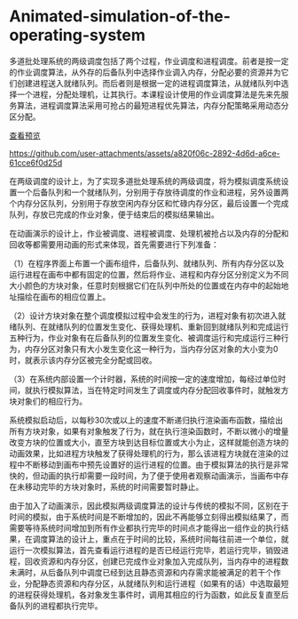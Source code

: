 # Animated-simulation-of-the-operating-system

多道批处理系统的两级调度包括了两个过程，作业调度和进程调度。前者是按一定的作业调度算法，从外存的后备队列中选择作业调入内存，分配必要的资源并为它们创建进程送入就绪队列。而后者则是根据一定的进程调度算法，从就绪队列中选择一个进程，分配处理机，让其执行。本课程设计使用的作业调度算法是先来先服务算法，进程调度算法采用可抢占的最短进程优先算法，内存分配策略采用动态分区分配。

 [查看预览](https://laitaogdut.github.io/Animated-simulation-of-the-operating-system/index.html)



https://github.com/user-attachments/assets/a820f06c-2892-4d6d-a6ce-61cce6f0d25d



在两级调度的设计上，为了实现多道批处理系统的两级调度，将为模拟调度系统设置一个后备队列和一个就绪队列，分别用于存放待调度的作业和进程，另外设置两个内存分区队列，分别用于存放空闲内存分区和忙碌内存分区，最后设置一个完成队列，存放已完成的作业对象，便于结束后的模拟结果输出。

在动画演示的设计上，作业被调度、进程被调度、处理机被抢占以及内存的分配和回收等都需要用动画的形式来体现，首先需要进行下列准备：

（1）在程序界面上布置一个画布组件，后备队列、就绪队列、所有内存分区以及运行进程在画布中都有固定的位置，然后将作业、进程和内存分区分别定义为不同大小颜色的方块对象，任意时刻根据它们在队列中所处的位置或在内存中的起始地址描绘在画布的相应位置上。

（2）设计方块对象在整个调度模拟过程中会发生的行为，进程对象有初次进入就绪队列、在就绪队列的位置发生变化、获得处理机、重新回到就绪队列和完成运行五种行为，作业对象有在后备队列的位置发生变化、被调度运行和完成运行三种行为，内存分区对象只有大小发生变化这一种行为，当内存分区对象的大小变为0时，就表示该内存分区被完全分配或回收。

（3）在系统内部设置一个计时器，系统的时间按一定的速度增加，每经过单位时间，就执行模拟算法，当在特定时间发生了调度或内存分配回收事件时，就触发方块对象们的相应行为。

系统模拟启动后，以每秒30次或以上的速度不断递归执行渲染画布函数，描绘出所有方块对象，如果有对象触发了行为，就在执行渲染函数时，不断以微小的增量改变方块的位置或大小，直至方块到达目标位置或大小为止，这样就能创造方块的动画效果，比如进程方块触发了获得处理机的行为，那么该进程方块就在渲染的过程中不断移动到画布中预先设置好的运行进程的位置。由于模拟算法的执行是非常快的，但动画的执行却需要一段时间，为了便于使用者观察动画演示，当画布中存在未移动完毕的方块对象时，系统的时间需要暂时静止。

由于加入了动画演示，因此模拟两级调度算法的设计与传统的模拟不同，区别在于时间的模拟，由于系统时间是不断增加的，因此不再能够立刻得出模拟结果了，而需要等待系统时间增加到所有作业都执行完毕的时间点才能得出一组作业的执行结果，在调度算法的设计上，重点在于时间的比较，系统时间每往前进一个单位，就运行一次模拟算法，首先查看运行进程的是否已经运行完毕，若运行完毕，销毁进程，回收资源和内存分区，创建已完成作业对象加入完成队列，当内存中的进程数未满时，从后备队列中调度已经到达且静态资源和内存需求能被满足的若干个作业，分配静态资源和内存分区，从就绪队列和运行进程（如果有的话）中选取最短的进程获得处理机，各对象发生事件时，调用其相应的行为函数，如此反复直至后备队列的进程都执行完毕。

